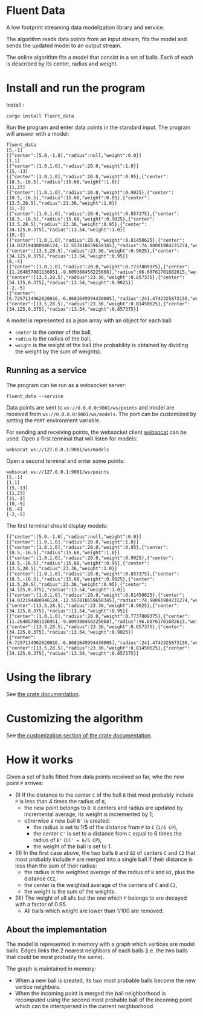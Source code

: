 # Fluent Data

A low footprint streaming data modelization library and service.

The algorithm reads data points from an input stream, fits the model and sends the updated model to an output stream.

The online algorithm fits a model that consist in a set of balls. Each of each is described by its center, radius and weight.

# Install and run the program
Install :
```
cargo install fluent_data
```

Run the program and enter data points in the standard input. The program will answer with a model:
```
fluent_data
[5,-1]
[{"center":[5.0,-1.0],"radius":null,"weight":0.0}]
[1,1]
[{"center":[1.0,1.0],"radius":20.0,"weight":1.0}]
[15,-13]
[{"center":[1.0,1.0],"radius":20.0,"weight":0.95},{"center":[18.5,-16.5],"radius":15.68,"weight":1.0}]
[11,23]
[{"center":[1.0,1.0],"radius":20.0,"weight":0.9025},{"center":[18.5,-16.5],"radius":15.68,"weight":0.95},{"center":[13.5,28.5],"radius":23.36,"weight":1.0}]
[31,-3]    
[{"center":[1.0,1.0],"radius":20.0,"weight":0.857375},{"center":[18.5,-16.5],"radius":15.68,"weight":0.9025},{"center":[13.5,28.5],"radius":23.36,"weight":0.95},{"center":[34.125,0.375],"radius":13.54,"weight":1.0}]
[10,-9]    
[{"center":[1.0,1.0],"radius":20.0,"weight":0.81450625},{"center":[14.032194480946124,-12.557818659658345],"radius":74.98091984231274,"weight":1.9025},{"center":[13.5,28.5],"radius":23.36,"weight":0.9025},{"center":[34.125,0.375],"radius":13.54,"weight":0.95}]
[6,-4]
[{"center":[1.0,1.0],"radius":20.0,"weight":0.7737809375},{"center":[11.264857881136951,-9.609388458225668],"radius":96.60761701682615,"weight":2.9025},{"center":[13.5,28.5],"radius":23.36,"weight":0.857375},{"center":[34.125,0.375],"radius":13.54,"weight":0.9025}]
[-2,-5]
[{"center":[6.7297134962820016,-6.8681649994430005],"radius":241.4742325873156,"weight":4.6762809375},{"center":[13.5,28.5],"radius":23.36,"weight":0.81450625},{"center":[34.125,0.375],"radius":13.54,"weight":0.857375}]
```

A model is represented as a json array with an object for each ball:
 - `center` is the center of the ball,
 - `radius` is the radius of the ball,
 - `weight` is the weight of the ball (the probability is obtained by dividing the weight by the sum of weights).
 
## Running as a service
The program can be run as a websocket server:
```
fluent_data --service
```
Data points are sent to `ws://0.0.0.0:9001/ws/points` and model are received from `ws://0.0.0.0:9001/ws/models`.
The port can be customized by setting the `PORT` environment variable.

For sending and receiving points, the websocket client [websocat](https://crates.io/crates/websocat) can be used.
Open a first terminal that will listen for models:
```
websocat ws://127.0.0.1:9001/ws/models
```
Open a second terminal and enter some points:
```
websocat ws://127.0.0.1:9001/ws/points
[5,-1]
[1,1]
[15,-13]
[11,23]
[31,-3]    
[10,-9]    
[6,-4]
[-2,-5]
```
The first terminal should display models:
```
[{"center":[5.0,-1.0],"radius":null,"weight":0.0}]
[{"center":[1.0,1.0],"radius":20.0,"weight":1.0}]
[{"center":[1.0,1.0],"radius":20.0,"weight":0.95},{"center":[18.5,-16.5],"radius":15.68,"weight":1.0}]
[{"center":[1.0,1.0],"radius":20.0,"weight":0.9025},{"center":[18.5,-16.5],"radius":15.68,"weight":0.95},{"center":[13.5,28.5],"radius":23.36,"weight":1.0}]
[{"center":[1.0,1.0],"radius":20.0,"weight":0.857375},{"center":[18.5,-16.5],"radius":15.68,"weight":0.9025},{"center":[13.5,28.5],"radius":23.36,"weight":0.95},{"center":[34.125,0.375],"radius":13.54,"weight":1.0}]
[{"center":[1.0,1.0],"radius":20.0,"weight":0.81450625},{"center":[14.032194480946124,-12.557818659658345],"radius":74.98091984231274,"weight":1.9025},{"center":[13.5,28.5],"radius":23.36,"weight":0.9025},{"center":[34.125,0.375],"radius":13.54,"weight":0.95}]
[{"center":[1.0,1.0],"radius":20.0,"weight":0.7737809375},{"center":[11.264857881136951,-9.609388458225668],"radius":96.60761701682615,"weight":2.9025},{"center":[13.5,28.5],"radius":23.36,"weight":0.857375},{"center":[34.125,0.375],"radius":13.54,"weight":0.9025}]
[{"center":[6.7297134962820016,-6.8681649994430005],"radius":241.4742325873156,"weight":4.6762809375},{"center":[13.5,28.5],"radius":23.36,"weight":0.81450625},{"center":[34.125,0.375],"radius":13.54,"weight":0.857375}]
```
 
# Using the library

See [the crate documentation](https://docs.rs/fluent_data/latest/fluent_data/).

# Customizing the algorithm

See [the customization section of the crate documentation](https://docs.rs/fluent_data/latest/fluent_data/index.html#customization).

# How it works
Given a set of balls fitted from data points received so far, whe the new point `P` arrives:
 - (I) If the distance to the center `C` of the ball `B` that most probably include `P` is less than 4 times the radius of `B`,
   - the new point belongs to `B`: `B` centers and radius are updated by incremental average,
     its weight is incremented by 1;
   - otherwise a new ball `B'` is created:
     - the radius is set to 1/5 of the distance from `P` to `C` (`1/5 CP`),
     - the center `C'` is set to a distance from `C` equal to 6 times the radius of `B'` (`CC' = 6/5 CP`),
     - the weight of the ball is set to 1.
 - (II) In the first case above, the two balls `B` and `B2` of centers `C` and `C2` that most probably include `P` are merged into a single ball if their distance is
   less than the sum of their radius:
     - the radius is the weighted average of the radius of `B` and `B2`, plus the distance `CC2`,
     - the center is the weighted average of the centers of `C` and `C2`,
     - the weight is the sum of the weights.
 - (III) The weight of all alls but the one which `P` belongs to are decayed with a factor of 0.95.
   - All balls which weight are lower than 1/100 are removed.
 
 ## About the implementation
 The model is represented in memory with a graph which vertices are model balls.
 Edges links the 2 nearest neighbors of each balls (i.e. the two balls that could be most probably the same).
 
 The graph is maintained in memory:
   - When a new ball is created, its two most probable balls become the new vertice neighbors.
   - When the incoming point is merged the ball neighborhood is recomputed using
     the second most probable ball of the incoming point which can be interspersed in the current neighborhood.